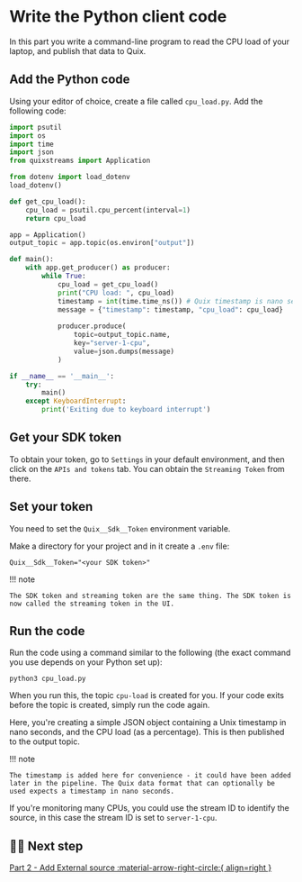 # Write the Python client code

In this part you write a command-line program to read the CPU load of your laptop, and publish that data to Quix.

## Add the Python code

Using your editor of choice, create a file called `cpu_load.py`. Add the following code:

```python
import psutil
import os
import time
import json
from quixstreams import Application

from dotenv import load_dotenv
load_dotenv()

def get_cpu_load():
    cpu_load = psutil.cpu_percent(interval=1)
    return cpu_load

app = Application()
output_topic = app.topic(os.environ["output"])

def main():
    with app.get_producer() as producer:
        while True:        
            cpu_load = get_cpu_load()
            print("CPU load: ", cpu_load)
            timestamp = int(time.time_ns()) # Quix timestamp is nano seconds
            message = {"timestamp": timestamp, "cpu_load": cpu_load}
                
            producer.produce(
                topic=output_topic.name,
                key="server-1-cpu",
                value=json.dumps(message)
            )

if __name__ == '__main__':
    try:
        main()
    except KeyboardInterrupt:
        print('Exiting due to keyboard interrupt')
```

## Get your SDK token

To obtain your token, go to `Settings` in your default environment, and then click on the `APIs and tokens` tab. You can obtain the `Streaming Token` from there.

## Set your token

You need to set the `Quix__Sdk__Token` environment variable. 

Make a directory for your project and in it create a `.env` file:

```
Quix__Sdk__Token="<your SDK token>"
```

!!! note

    The SDK token and streaming token are the same thing. The SDK token is now called the streaming token in the UI.

## Run the code

Run the code using a command similar to the following (the exact command you use depends on your Python set up):

```
python3 cpu_load.py
```

When you run this, the topic `cpu-load` is created for you. If your code exits before the topic is created, simply run the code again.

Here, you're creating a simple JSON object containing a Unix timestamp in nano seconds, and the CPU load (as a percentage). This is then published to the output topic.

!!! note

    The timestamp is added here for convenience - it could have been added later in the pipeline. The Quix data format that can optionally be used expects a timestamp in nano seconds.

If you're monitoring many CPUs, you could use the stream ID to identify the source, in this case the stream ID is set to `server-1-cpu`.

## 🏃‍♀️ Next step

[Part 2 - Add External source :material-arrow-right-circle:{ align=right }](./external-source.md)
